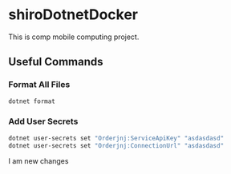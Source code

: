 # shiroDotnetDocker

This is comp mobile computing project.

## Useful Commands

### Format All Files

```bash
dotnet format
```

### Add User Secrets

```bash
dotnet user-secrets set "Orderjnj:ServiceApiKey" "asdasdasd"
dotnet user-secrets set "Orderjnj:ConnectionUrl" "asdasdasd"
```

I am new changes